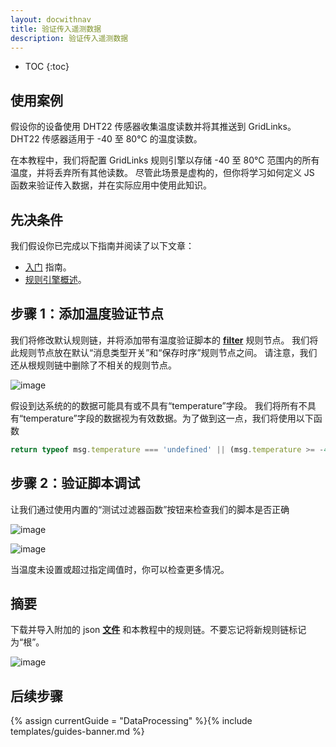 ```yaml
---
layout: docwithnav
title: 验证传入遥测数据
description: 验证传入遥测数据
---
```


* TOC
{:toc}

## 使用案例

假设你的设备使用 DHT22 传感器收集温度读数并将其推送到 GridLinks。
DHT22 传感器适用于 -40 至 80°C 的温度读数。

在本教程中，我们将配置 GridLinks 规则引擎以存储 -40 至 80°C 范围内的所有温度，并将丢弃所有其他读数。
尽管此场景是虚构的，但你将学习如何定义 JS 函数来验证传入数据，并在实际应用中使用此知识。

## 先决条件

我们假设你已完成以下指南并阅读了以下文章：

  * [入门](/docs/getting-started-guides/helloworld/) 指南。
  * [规则引擎概述](/docs/user-guide/rule-engine-2-0/overview/)。

## 步骤 1：添加温度验证节点

我们将修改默认规则链，并将添加带有温度验证脚本的 [**filter**](/docs/user-guide/rule-engine-2-0/filter-nodes/#script-filter-node) 规则节点。
我们将此规则节点放在默认“消息类型开关”和“保存时序”规则节点之间。
请注意，我们还从根规则链中删除了不相关的规则节点。

![image](/images/user-guide/rule-engine-2-0/tutorials/validation/rule-chain.png)

假设到达系统的的数据可能具有或不具有“temperature”字段。
我们将所有不具有“temperature”字段的数据视为有效数据。为了做到这一点，我们将使用以下函数

```javascript
return typeof msg.temperature === 'undefined' || (msg.temperature >= -40 && msg.temperature <= 80);
```

## 步骤 2：验证脚本调试

让我们通过使用内置的“测试过滤器函数”按钮来检查我们的脚本是否正确

![image](/images/user-guide/rule-engine-2-0/tutorials/validation/node-config.png)

![image](/images/user-guide/rule-engine-2-0/tutorials/validation/test-function.png)

当温度未设置或超过指定阈值时，你可以检查更多情况。

## 摘要

下载并导入附加的 json [**文件**](/docs/user-guide/resources/validation-rule-chain.json) 和本教程中的规则链。不要忘记将新规则链标记为“根”。

![image](/images/user-guide/rule-engine-2-0/tutorials/make-root.png)

## 后续步骤

{% assign currentGuide = "DataProcessing" %}{% include templates/guides-banner.md %}